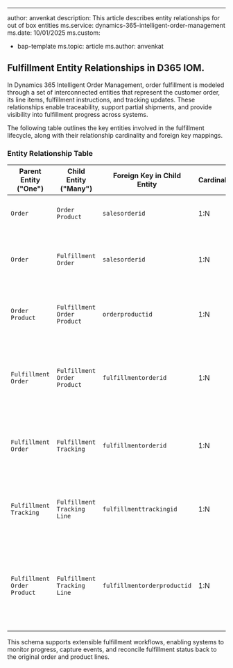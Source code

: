 ---
author: anvenkat
description: This article describes entity relationships for out of box entities
ms.service: dynamics-365-intelligent-order-management
ms.date: 10/01/2025
ms.custom: 
  - bap-template
ms.topic: article
ms.author: anvenkat

## Fulfillment Entity Relationships in D365 IOM.

In Dynamics 365 Intelligent Order Management, order fulfillment is modeled through a set of interconnected entities that represent the customer order, its line items, fulfillment instructions, and tracking updates. These relationships enable traceability, support partial shipments, and provide visibility into fulfillment progress across systems.

The following table outlines the key entities involved in the fulfillment lifecycle, along with their relationship cardinality and foreign key mappings.

### Entity Relationship Table

| Parent Entity ("One")         | Child Entity ("Many")           | Foreign Key in Child Entity           | Cardinality | Description                                                                 |
|-------------------------------|----------------------------------|----------------------------------------|-------------|-----------------------------------------------------------------------------|
| `Order`                       | `Order Product`                  | `salesorderid`                         | 1:N         | One order can contain multiple products.                                   |
| `Order`                       | `Fulfillment Order`              | `salesorderid`                         | 1:N         | One order can generate multiple fulfillment orders.                         |
| `Order Product`               | `Fulfillment Order Product`      | `orderproductid`                       | 1:N         | Each order product can be fulfilled in multiple ways.                       |
| `Fulfillment Order`          | `Fulfillment Order Product`      | `fulfillmentorderid`                   | 1:N         | One fulfillment order can include multiple fulfillment order products.      |
| `Fulfillment Order`          | `Fulfillment Tracking`           | `fulfillmentorderid`                   | 1:N         | One fulfillment order can have multiple tracking records.                   |
| `Fulfillment Tracking`       | `Fulfillment Tracking Line`      | `fulfillmenttrackingid`                | 1:N         | One tracking header can have multiple line-level updates.                   |
| `Fulfillment Order Product`  | `Fulfillment Tracking Line`      | `fulfillmentorderproductid`            | 1:N         | Each fulfillment order product can be tracked across multiple tracking lines. |

This schema supports extensible fulfillment workflows, enabling systems to monitor progress, capture events, and reconcile fulfillment status back to the original order and product lines.
